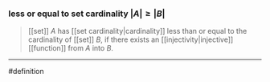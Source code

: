 ### less or equal to set cardinality $|A|\geq|B|$ 
>[[set]] _A_ has [[set cardinality|cardinality]] less than or equal to the cardinality of [[set]] _B_, if there exists an [[injectivity|injective]] [[function]] from _A_ into _B_.

***
#definition 
